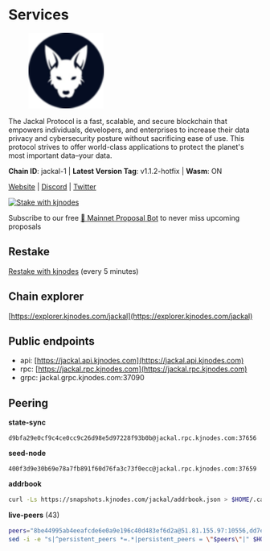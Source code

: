 # Services

<figure><img src="https://raw.githubusercontent.com/kj89/cosmos-images/main/logos/jackal.png" width="150" alt=""><figcaption></figcaption></figure>

The Jackal Protocol is a fast, scalable, and secure blockchain that empowers  individuals, developers, and enterprises to increase their data privacy and  cybersecurity posture without sacrificing ease of use. This protocol strives  to offer world-class applications to protect the planet's most important data–your data.

**Chain ID**: jackal-1 | **Latest Version Tag**: v1.1.2-hotfix | **Wasm**: ON

[Website](https://jackalprotocol.com) | [Discord](https://discord.com/invite/5GKym3p6rj) | [Twitter](https://twitter.com/Jackal_Protocol)

[![Stake with kjnodes](https://i.ibb.co/cr44Q8j/button-stake-with-kjnodes.png)](https://restake.app/jackal/jklvaloper1tr3wm3mdkz0tda6t7vavqnn7fe2g4un0f67xmt)

Subscribe to our free [🤖 Mainnet Proposal Bot](https://t.me/kjnodes_proposal_bot) to never miss upcoming proposals

## Restake

[Restake with kjnodes](https://restake.app/jackal/jklvaloper1tr3wm3mdkz0tda6t7vavqnn7fe2g4un0f67xmt) (every 5 minutes)
## Chain explorer
[https://explorer.kjnodes.com/jackal](https://explorer.kjnodes.com/jackal)

## Public endpoints

* api: [https://jackal.api.kjnodes.com](https://jackal.api.kjnodes.com)
* rpc: [https://jackal.rpc.kjnodes.com](https://jackal.rpc.kjnodes.com)
* grpc: jackal.grpc.kjnodes.com:37090

## Peering

**state-sync**

```text
d9bfa29e0cf9c4ce0cc9c26d98e5d97228f93b0b@jackal.rpc.kjnodes.com:37656
```

**seed-node**

```text
400f3d9e30b69e78a7fb891f60d76fa3c73f0ecc@jackal.rpc.kjnodes.com:37659
```

**addrbook**
```bash
curl -Ls https://snapshots.kjnodes.com/jackal/addrbook.json > $HOME/.canine/config/addrbook.json
```

**live-peers** (43)
```bash
peers="8be44995ab4eeafcde6e0a9e196c40d483ef6d2a@51.81.155.97:10556,dd7e72f0a71476e51c0a601a40d6fc02a1ae1a95@65.108.6.45:60856,399068f8371dce4ae5d7cd7da2c965e765e68f4b@65.108.238.102:17556,c2842c76779913e05fa4256e3caab852e1782951@202.61.194.254:60756,a2afb42b65da7013eca54778ce01dfb877c2a82a@154.12.227.132:37656,d9bfa29e0cf9c4ce0cc9c26d98e5d97228f93b0b@65.109.88.38:37656,b3f167a06a8691d738de5fff2b3ba65053e0787d@65.21.183.76:26656,11c23c5341d0ac69f9ebb3be9afa7fe0e134ece0@94.79.54.137:28656,0faa7f1099de2e02deebe09fcb52863056333265@144.202.72.17:26616,159834da1073b793a9f6730841d827802051ed75@198.244.178.213:26656,7751d16cfa48da0a5bea6f40e9bcc386b4c76c50@51.89.7.184:26638,173c43436e2287f3660c344a5fd2386da4a61968@65.109.92.241:11126,ecb163fca7436befa3a5694a7d558e89d3f04b2c@65.109.29.150:17656,ff94a29e02de8369faf37c76d3c97684bbd51bd6@185.16.38.165:17556,e0740626622af6f64c5c71cc8a2723bfc7eedf66@99.241.52.117:26456,d39fecbc409541de13fa644d90066d4dabe08262@95.165.89.222:24475,ebc272824924ea1a27ea3183dd0b9ba713494f83@95.214.55.198:26906,7574e0ab179fc6cc47ac89284f4641790218540e@18.163.165.245:26626,dbec14a10d43c25d77ee9987a985652fa4e6344a@131.153.59.6:26656,a79da224ad9d4501dbf1d547986ebec55d56b951@135.181.128.114:17556,dd3cab79ffae0aed4f519503b66e9403c69eeb14@85.237.193.101:25565,ac6e9b3fc2d18f51aa8d6f98bae9e05acfac97e1@217.131.118.88:26656,68b81df146d915f599775a18953bbefbd49d024a@193.70.33.64:17556,f42498ca4d9e62f95115f04ae18fa5ec1c1487f1@65.108.141.109:18656,289c3e984194ac2ccaa74e201147010648e90970@195.3.223.108:26656,d9abd1dd5bf7c57461f0476c61e28bac879430a2@141.94.109.71:10556,fc905fe58d36875a833202ce53759d0ae6c11435@141.95.65.26:48656,dd7ee88ff1a81be43fb5ed12c416cd23fd065f8e@65.109.69.154:32656,d0313585956c8e7969993c1577f4969739b19bb7@85.10.238.147:26656,2ec46ff04ebfafc19f505feaaf00943c15bb2757@185.16.38.149:26656,8d59eb5f7ad207e59c06620f6e9e7b6760b56211@65.108.75.107:18656,588e509e3a8c1dc4ba938779bf569cd9f6f0f4be@212.23.222.109:26256,24d557203af1734d8a9e94d1819f0920ee66845c@185.252.235.83:27656,ee2ef67b49cbc7b4af7ff0b7321870a5d9ae69a5@65.108.138.80:17556,e08efc0b0e15e4d8eacf0f4ed5e52f6e9bdc312d@144.76.97.251:36156,a877c11ecef83401dcc96c4499874ebc3f13367b@116.202.36.240:10756,83d66a37202785b09aee4e3ae1b50d2ddfbf860c@162.19.89.8:10856,b511a0e15ac7afad376d9ea21d43bcc5f4ad06b5@65.109.122.105:61756,69b34e294afe1e237eee043805ba211aedd6db7c@65.108.99.169:18656,bc6ce122e5809b06dcf90742ee40091f3ee6bcee@142.132.248.253:42656,26b6255375a592c3b0664bd474a6975f468c3785@88.99.164.158:11126,7adbbe1a5f867a0befcf1fd94f395dd8257d718f@73.40.151.121:15656,20e1000e88125698264454a884812746c2eb4807@65.108.227.217:17556"
sed -i -e "s|^persistent_peers *=.*|persistent_peers = \"$peers\"|" $HOME/.canine/config/config.toml
```
